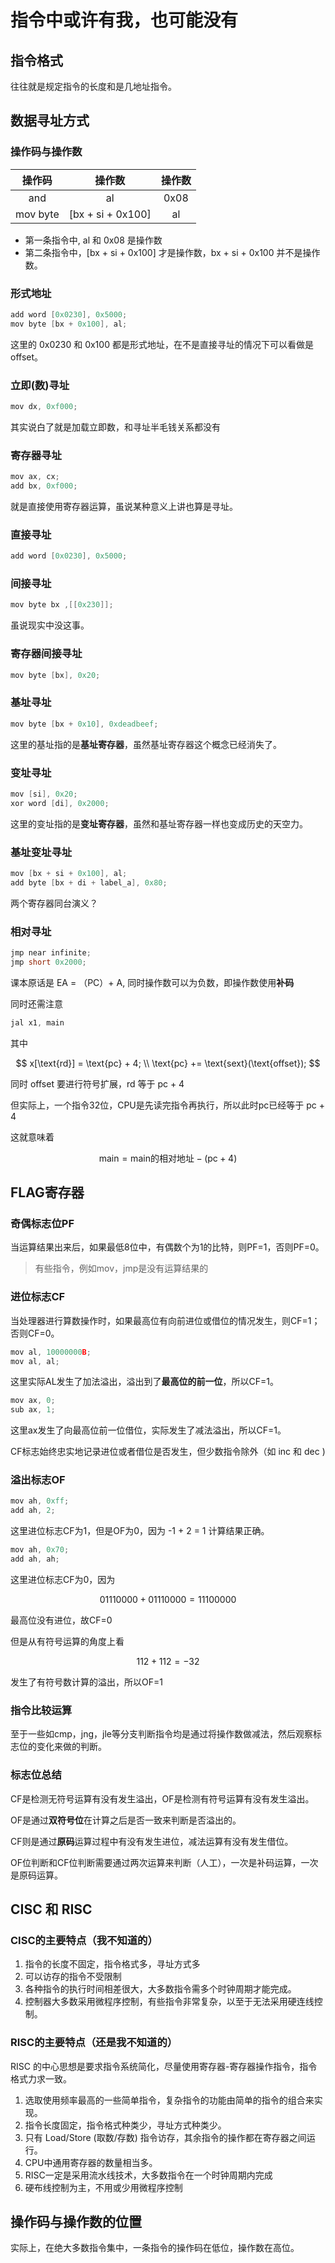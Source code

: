 # 指令中或许有我，也可能没有

## 指令格式

往往就是规定指令的长度和是几地址指令。

## 数据寻址方式

### 操作码与操作数

|  操作码  |      操作数       | 操作数 |
| :------: | :---------------: | :----: |
|   and    |        al         |  0x08  |
| mov byte | [bx + si + 0x100] |   al   |

- 第一条指令中, al 和 0x08 是操作数
- 第二条指令中，[bx + si + 0x100] 才是操作数，bx + si + 0x100 并不是操作数。

### 形式地址

```c
add word [0x0230], 0x5000;
mov byte [bx + 0x100], al;
```

这里的 0x0230 和 0x100 都是形式地址，在不是直接寻址的情况下可以看做是 offset。

### 立即(数)寻址

```c
mov dx, 0xf000;
```

其实说白了就是加载立即数，和寻址半毛钱关系都没有

### 寄存器寻址

```c
mov ax, cx;
add bx, 0xf000;
```

就是直接使用寄存器运算，虽说某种意义上讲也算是寻址。

### 直接寻址

```c
add word [0x0230], 0x5000;
```

### 间接寻址

```c
mov byte bx ,[[0x230]];
```

虽说现实中没这事。

### 寄存器间接寻址

```c
mov byte [bx], 0x20;
```

### 基址寻址

```c
mov byte [bx + 0x10], 0xdeadbeef;
```

这里的基址指的是**基址寄存器**，虽然基址寄存器这个概念已经消失了。

### 变址寻址

```c
mov [si], 0x20;
xor word [di], 0x2000;
```

这里的变址指的是**变址寄存器**，虽然和基址寄存器一样也变成历史的天空力。

### 基址变址寻址

```c
mov [bx + si + 0x100], al;
add byte [bx + di + label_a], 0x80;
```

两个寄存器同台演义？

### 相对寻址

```c
jmp near infinite;
jmp short 0x2000;
```

课本原话是 EA = （PC）+ A, 同时操作数可以为负数，即操作数使用**补码**

同时还需注意

```c
jal x1, main
```

其中

$$
x[\text{rd}] = \text{pc} + 4; \\
\text{pc} += \text{sext}(\text{offset});
$$

同时 offset 要进行符号扩展，rd 等于 pc + 4

但实际上，一个指令32位，CPU是先读完指令再执行，所以此时pc已经等于 pc + 4

这就意味着

$$
\text{main} = \text{main的相对地址} - (\text{pc} + 4)
$$

## FLAG寄存器

### 奇偶标志位PF

当运算结果出来后，如果最低8位中，有偶数个为1的比特，则PF=1，否则PF=0。

> 有些指令，例如mov，jmp是没有运算结果的

### 进位标志CF

当处理器进行算数操作时，如果最高位有向前进位或借位的情况发生，则CF=1；否则CF=0。

```c
mov al, 10000000B;
mov al, al;
```

这里实际AL发生了加法溢出，溢出到了**最高位的前一位**，所以CF=1。

```c
mov ax, 0;
sub ax, 1;
```

这里ax发生了向最高位前一位借位，实际发生了减法溢出，所以CF=1。

CF标志始终忠实地记录进位或者借位是否发生，但少数指令除外（如 inc 和 dec )

### 溢出标志OF

```c
mov ah, 0xff;
add ah, 2;
```

这里进位标志CF为1，但是OF为0，因为 -1 + 2 = 1 计算结果正确。

```c
mov ah, 0x70;
add ah, ah;
```

这里进位标志CF为0，因为

$$
01110000 + 01110000 = 11100000
$$

最高位没有进位，故CF=0

但是从有符号运算的角度上看

$$
112 + 112 = -32
$$

发生了有符号数计算的溢出，所以OF=1

### 指令比较运算

至于一些如cmp，jng，jle等分支判断指令均是通过将操作数做减法，然后观察标志位的变化来做的判断。

### 标志位总结

CF是检测无符号运算有没有发生溢出，OF是检测有符号运算有没有发生溢出。

OF是通过**双符号位**在计算之后是否一致来判断是否溢出的。

CF则是通过**原码**运算过程中有没有发生进位，减法运算有没有发生借位。

OF位判断和CF位判断需要通过两次运算来判断（人工），一次是补码运算，一次是原码运算。

## CISC 和 RISC

### CISC的主要特点（我不知道的）

1. 指令的长度不固定，指令格式多，寻址方式多
2. 可以访存的指令不受限制
3. 各种指令的执行时间相差很大，大多数指令需多个时钟周期才能完成。
4. 控制器大多数采用微程序控制，有些指令非常复杂，以至于无法采用硬连线控制。

### RISC的主要特点（还是我不知道的）

RISC 的中心思想是要求指令系统简化，尽量使用寄存器-寄存器操作指令，指令格式力求一致。

1. 选取使用频率最高的一些简单指令，复杂指令的功能由简单的指令的组合来实现。
2. 指令长度固定，指令格式种类少，寻址方式种类少。
3. 只有 Load/Store (取数/存数) 指令访存，其余指令的操作都在寄存器之间运行。
4. CPU中通用寄存器的数量相当多。
5. RISC一定是采用流水线技术，大多数指令在一个时钟周期内完成
6. 硬布线控制为主，不用或少用微程序控制

## 操作码与操作数的位置

实际上，在绝大多数指令集中，一条指令的操作码在低位，操作数在高位。
